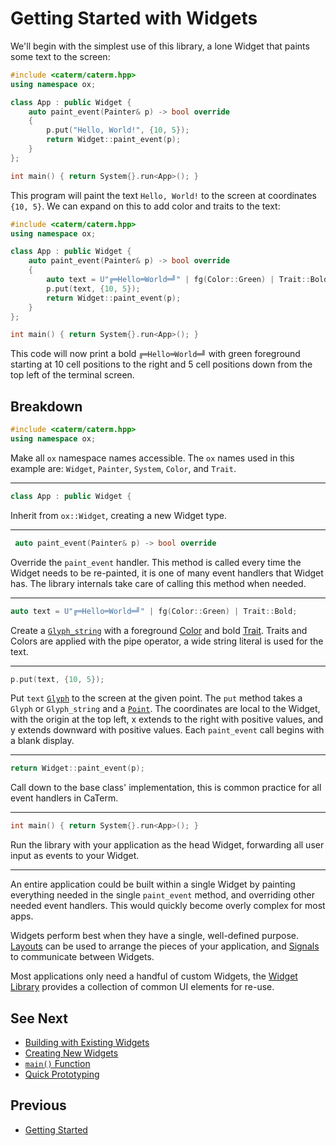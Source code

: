 # Getting Started with Widgets

We'll begin with the simplest use of this library, a lone Widget that paints
some text to the screen:

```cpp
#include <caterm/caterm.hpp>
using namespace ox;

class App : public Widget {
    auto paint_event(Painter& p) -> bool override
    {
        p.put("Hello, World!", {10, 5});
        return Widget::paint_event(p);
    }
};

int main() { return System{}.run<App>(); }
```

This program will paint the text `Hello, World!` to the screen at coordinates
`{10, 5}`. We can expand on this to add color and traits to the text:

```cpp
#include <caterm/caterm.hpp>
using namespace ox;

class App : public Widget {
    auto paint_event(Painter& p) -> bool override
    {
        auto text = U"╔═Hello═World═╝" | fg(Color::Green) | Trait::Bold;
        p.put(text, {10, 5});
        return Widget::paint_event(p);
    }
};

int main() { return System{}.run<App>(); }
```

This code will now print a bold `╔═Hello═World═╝` with green foreground
starting at 10 cell positions to the right and 5 cell positions down from the
top left of the terminal screen.

## Breakdown

```cpp
#include <caterm/caterm.hpp>
using namespace ox;
```

Make all `ox` namespace names accessible. The `ox` names used in this example
are: `Widget`, `Painter`, `System`, `Color`, and `Trait`.

---

```cpp
class App : public Widget {
```

Inherit from `ox::Widget`, creating a new Widget type.

---

```cpp
 auto paint_event(Painter& p) -> bool override
```

Override the `paint_event` handler. This method is called every time the Widget
needs to be re-painted, it is one of many event handlers that Widget has. The
library internals take care of calling this method when needed.

---

```cpp
auto text = U"╔═Hello═World═╝" | fg(Color::Green) | Trait::Bold;
```

Create a [`Glyph_string`](glyph-string.md) with a foreground [Color](colors.md)
and bold [Trait](traits.md). Traits and Colors are applied with the pipe
operator, a wide string literal is used for the text.

---

```cpp
p.put(text, {10, 5});
```

Put `text` [`Glyph`](glyph.md) to the screen at the given point. The `put`
method takes a `Glyph` or `Glyph_string` and a [`Point`](point.md). The
coordinates are local to the Widget, with the origin at the top left, x extends
to the right with positive values, and y extends downward with positive values.
Each `paint_event` call begins with a blank display.

---

```cpp
return Widget::paint_event(p);
```

Call down to the base class' implementation, this is common practice for all
event handlers in CaTerm.

---

```cpp
int main() { return System{}.run<App>(); }
```

Run the library with your application as the head Widget, forwarding all user
input as events to your Widget.

---

An entire application could be built within a single Widget by painting
everything needed in the single `paint_event` method, and overriding other
needed event handlers. This would quickly become overly complex for most apps.

Widgets perform best when they have a single, well-defined purpose.
[Layouts](layouts.md) can be used to arrange the pieces of your application, and
[Signals](signals.md) to communicate between Widgets.

Most applications only need a handful of custom Widgets, the [Widget
Library](widget.md#widget-library) provides a collection of common UI elements
for re-use.

## See Next

- [Building with Existing Widgets](building-with-existing-widgets.md)
- [Creating New Widgets](creating-new-widgets.md)
- [`main()` Function](main-function.md)
- [Quick Prototyping](quick-prototyping.md)

## Previous

- [Getting Started](getting-started.md)
